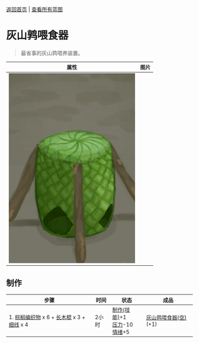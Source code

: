 [返回首页](index.md)   |  [查看所有蓝图](blueprint.md)
# 灰山鹑喂食器  
> 最省事的灰山鹑喂养装置。  
  
  属性  |   图片   
 ----  |  ----:   
   |  ![](Sprite/Feeder.png)   
  
## 制作  
步骤  |  时间  |  状态  |  成品  
----  |  ----  |  ----  |  ----  
1. [棕榈编织物](WeavePalm.md) x 6 + [长木棍](StickLong.md) x 3 + [细线](CordFiber.md) x 4  |  2小时  |  [制作(技能)](Skill_Crafting.md)+1<br>[压力](Stress.md)-10<br>[情绪](Morale.md)+5  |  [灰山鹑喂食器(空)](PartridgeFeederEmpty.md)(+1)  
